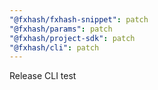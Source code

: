 ```yaml
---
"@fxhash/fxhash-snippet": patch
"@fxhash/params": patch
"@fxhash/project-sdk": patch
"@fxhash/cli": patch
---
```


Release CLI test
